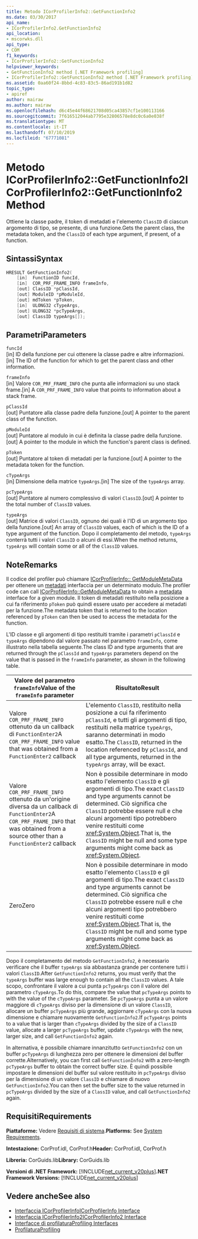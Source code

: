 ```yaml
---
title: Metodo ICorProfilerInfo2::GetFunctionInfo2
ms.date: 03/30/2017
api_name:
- ICorProfilerInfo2.GetFunctionInfo2
api_location:
- mscorwks.dll
api_type:
- COM
f1_keywords:
- ICorProfilerInfo2::GetFunctionInfo2
helpviewer_keywords:
- GetFunctionInfo2 method [.NET Framework profiling]
- ICorProfilerInfo2::GetFunctionInfo2 method [.NET Framework profiling]
ms.assetid: 0aa60f24-8bbd-4c83-83c5-86ad191b1d82
topic_type:
- apiref
author: mairaw
ms.author: mairaw
ms.openlocfilehash: d6c45e44f68621708d05ca43857cf1e100113166
ms.sourcegitcommit: 7f616512044ab7795e32806578e8dc0c6a0e038f
ms.translationtype: MT
ms.contentlocale: it-IT
ms.lasthandoff: 07/10/2019
ms.locfileid: "67771081"
---
```

# <a name="icorprofilerinfo2getfunctioninfo2-method"></a><span data-ttu-id="4a201-102">Metodo ICorProfilerInfo2::GetFunctionInfo2</span><span class="sxs-lookup"><span data-stu-id="4a201-102">ICorProfilerInfo2::GetFunctionInfo2 Method</span></span>
<span data-ttu-id="4a201-103">Ottiene la classe padre, il token di metadati e l'elemento `ClassID` di ciascun argomento di tipo, se presente, di una funzione.</span><span class="sxs-lookup"><span data-stu-id="4a201-103">Gets the parent class, the metadata token, and the `ClassID` of each type argument, if present, of a function.</span></span>  
  
## <a name="syntax"></a><span data-ttu-id="4a201-104">Sintassi</span><span class="sxs-lookup"><span data-stu-id="4a201-104">Syntax</span></span>  
  
```cpp  
HRESULT GetFunctionInfo2(  
    [in]  FunctionID funcId,  
    [in]  COR_PRF_FRAME_INFO frameInfo,  
    [out] ClassID *pClassId,  
    [out] ModuleID *pModuleId,  
    [out] mdToken *pToken,  
    [in]  ULONG32 cTypeArgs,  
    [out] ULONG32 *pcTypeArgs,  
    [out] ClassID typeArgs[]);  
```  
  
## <a name="parameters"></a><span data-ttu-id="4a201-105">Parametri</span><span class="sxs-lookup"><span data-stu-id="4a201-105">Parameters</span></span>  
 `funcId`  
 <span data-ttu-id="4a201-106">[in] ID della funzione per cui ottenere la classe padre e altre informazioni.</span><span class="sxs-lookup"><span data-stu-id="4a201-106">[in] The ID of the function for which to get the parent class and other information.</span></span>  
  
 `frameInfo`  
 <span data-ttu-id="4a201-107">[in] Valore `COR_PRF_FRAME_INFO` che punta alle informazioni su uno stack frame.</span><span class="sxs-lookup"><span data-stu-id="4a201-107">[in] A `COR_PRF_FRAME_INFO` value that points to information about a stack frame.</span></span>  
  
 `pClassId`  
 <span data-ttu-id="4a201-108">[out] Puntatore alla classe padre della funzione.</span><span class="sxs-lookup"><span data-stu-id="4a201-108">[out] A pointer to the parent class of the function.</span></span>  
  
 `pModuleId`  
 <span data-ttu-id="4a201-109">[out] Puntatore al modulo in cui è definita la classe padre della funzione.</span><span class="sxs-lookup"><span data-stu-id="4a201-109">[out] A pointer to the module in which the function's parent class is defined.</span></span>  
  
 `pToken`  
 <span data-ttu-id="4a201-110">[out] Puntatore al token di metadati per la funzione.</span><span class="sxs-lookup"><span data-stu-id="4a201-110">[out] A pointer to the metadata token for the function.</span></span>  
  
 `cTypeArgs`  
 <span data-ttu-id="4a201-111">[in] Dimensione della matrice `typeArgs`.</span><span class="sxs-lookup"><span data-stu-id="4a201-111">[in] The size of the `typeArgs` array.</span></span>  
  
 `pcTypeArgs`  
 <span data-ttu-id="4a201-112">[out] Puntatore al numero complessivo di valori `ClassID`.</span><span class="sxs-lookup"><span data-stu-id="4a201-112">[out] A pointer to the total number of `ClassID` values.</span></span>  
  
 `typeArgs`  
 <span data-ttu-id="4a201-113">[out] Matrice di valori `ClassID`, ognuno dei quali è l'ID di un argomento tipo della funzione.</span><span class="sxs-lookup"><span data-stu-id="4a201-113">[out] An array of `ClassID` values, each of which is the ID of a type argument of the function.</span></span> <span data-ttu-id="4a201-114">Dopo il completamento del metodo, `typeArgs` conterrà tutti i valori `ClassID` o alcuni di essi.</span><span class="sxs-lookup"><span data-stu-id="4a201-114">When the method returns, `typeArgs` will contain some or all of the `ClassID` values.</span></span>  
  
## <a name="remarks"></a><span data-ttu-id="4a201-115">Note</span><span class="sxs-lookup"><span data-stu-id="4a201-115">Remarks</span></span>  
 <span data-ttu-id="4a201-116">Il codice del profiler può chiamare [ICorProfilerInfo:: GetModuleMetaData](../../../../docs/framework/unmanaged-api/profiling/icorprofilerinfo-getmodulemetadata-method.md) per ottenere un [metadati](../../../../docs/framework/unmanaged-api/metadata/index.md) interfaccia per un determinato modulo.</span><span class="sxs-lookup"><span data-stu-id="4a201-116">The profiler code can call [ICorProfilerInfo::GetModuleMetaData](../../../../docs/framework/unmanaged-api/profiling/icorprofilerinfo-getmodulemetadata-method.md) to obtain a [metadata](../../../../docs/framework/unmanaged-api/metadata/index.md) interface for a given module.</span></span> <span data-ttu-id="4a201-117">Il token di metadati restituito nella posizione a cui fa riferimento `pToken` può quindi essere usato per accedere ai metadati per la funzione.</span><span class="sxs-lookup"><span data-stu-id="4a201-117">The metadata token that is returned to the location referenced by `pToken` can then be used to access the metadata for the function.</span></span>  
  
 <span data-ttu-id="4a201-118">L'ID classe e gli argomenti di tipo restituiti tramite i parametri `pClassId` e `typeArgs` dipendono dal valore passato nel parametro `frameInfo`, come illustrato nella tabella seguente.</span><span class="sxs-lookup"><span data-stu-id="4a201-118">The class ID and type arguments that are returned through the `pClassId` and `typeArgs` parameters depend on the value that is passed in the `frameInfo` parameter, as shown in the following table.</span></span>  
  
|<span data-ttu-id="4a201-119">Valore del parametro `frameInfo`</span><span class="sxs-lookup"><span data-stu-id="4a201-119">Value of the `frameInfo` parameter</span></span>|<span data-ttu-id="4a201-120">Risultato</span><span class="sxs-lookup"><span data-stu-id="4a201-120">Result</span></span>|  
|----------------------------------------|------------|  
|<span data-ttu-id="4a201-121">Valore `COR_PRF_FRAME_INFO` ottenuto da un callback di `FunctionEnter2`</span><span class="sxs-lookup"><span data-stu-id="4a201-121">A `COR_PRF_FRAME_INFO` value that was obtained from a `FunctionEnter2` callback</span></span>|<span data-ttu-id="4a201-122">L'elemento `ClassID`, restituito nella posizione a cui fa riferimento `pClassId`, e tutti gli argomenti di tipo, restituiti nella matrice `typeArgs`, saranno determinati in modo esatto.</span><span class="sxs-lookup"><span data-stu-id="4a201-122">The `ClassID`, returned in the location referenced by `pClassId`, and all type arguments, returned in the `typeArgs` array, will be exact.</span></span>|  
|<span data-ttu-id="4a201-123">Valore `COR_PRF_FRAME_INFO` ottenuto da un'origine diversa da un callback di `FunctionEnter2`</span><span class="sxs-lookup"><span data-stu-id="4a201-123">A `COR_PRF_FRAME_INFO` that was obtained from a source other than a `FunctionEnter2` callback</span></span>|<span data-ttu-id="4a201-124">Non è possibile determinare in modo esatto l'elemento `ClassID` e gli argomenti di tipo.</span><span class="sxs-lookup"><span data-stu-id="4a201-124">The exact `ClassID` and type arguments cannot be determined.</span></span> <span data-ttu-id="4a201-125">Ciò significa che `ClassID` potrebbe essere null e che alcuni argomenti tipo potrebbero venire restituiti come <xref:System.Object>.</span><span class="sxs-lookup"><span data-stu-id="4a201-125">That is, the `ClassID` might be null and some type arguments might come back as <xref:System.Object>.</span></span>|  
|<span data-ttu-id="4a201-126">Zero</span><span class="sxs-lookup"><span data-stu-id="4a201-126">Zero</span></span>|<span data-ttu-id="4a201-127">Non è possibile determinare in modo esatto l'elemento `ClassID` e gli argomenti di tipo.</span><span class="sxs-lookup"><span data-stu-id="4a201-127">The exact `ClassID` and type arguments cannot be determined.</span></span> <span data-ttu-id="4a201-128">Ciò significa che `ClassID` potrebbe essere null e che alcuni argomenti tipo potrebbero venire restituiti come <xref:System.Object>.</span><span class="sxs-lookup"><span data-stu-id="4a201-128">That is, the `ClassID` might be null and some type arguments might come back as <xref:System.Object>.</span></span>|  
  
 <span data-ttu-id="4a201-129">Dopo il completamento del metodo `GetFunctionInfo2`, è necessario verificare che il buffer `typeArgs` sia abbastanza grande per contenere tutti i valori `ClassID`.</span><span class="sxs-lookup"><span data-stu-id="4a201-129">After `GetFunctionInfo2` returns, you must verify that the `typeArgs` buffer was large enough to contain all the `ClassID` values.</span></span> <span data-ttu-id="4a201-130">A tale scopo, confrontare il valore a cui punta `pcTypeArgs` con il valore del parametro `cTypeArgs`.</span><span class="sxs-lookup"><span data-stu-id="4a201-130">To do this, compare the value that `pcTypeArgs` points to with the value of the `cTypeArgs` parameter.</span></span> <span data-ttu-id="4a201-131">Se `pcTypeArgs` punta a un valore maggiore di `cTypeArgs` diviso per la dimensione di un valore `ClassID`, allocare un buffer `pcTypeArgs` più grande, aggiornare `cTypeArgs` con la nuova dimensione e chiamare nuovamente `GetFunctionInfo2`.</span><span class="sxs-lookup"><span data-stu-id="4a201-131">If `pcTypeArgs` points to a value that is larger than `cTypeArgs` divided by the size of a `ClassID` value, allocate a larger `pcTypeArgs` buffer, update `cTypeArgs` with the new, larger size, and call `GetFunctionInfo2` again.</span></span>  
  
 <span data-ttu-id="4a201-132">In alternativa, è possibile chiamare innanzitutto `GetFunctionInfo2` con un buffer `pcTypeArgs` di lunghezza zero per ottenere le dimensioni del buffer corrette.</span><span class="sxs-lookup"><span data-stu-id="4a201-132">Alternatively, you can first call `GetFunctionInfo2` with a zero-length `pcTypeArgs` buffer to obtain the correct buffer size.</span></span> <span data-ttu-id="4a201-133">È quindi possibile impostare le dimensioni del buffer sul valore restituito in `pcTypeArgs` diviso per la dimensione di un valore `ClassID` e chiamare di nuovo `GetFunctionInfo2`.</span><span class="sxs-lookup"><span data-stu-id="4a201-133">You can then set the buffer size to the value returned in `pcTypeArgs` divided by the size of a `ClassID` value, and call `GetFunctionInfo2` again.</span></span>  
  
## <a name="requirements"></a><span data-ttu-id="4a201-134">Requisiti</span><span class="sxs-lookup"><span data-stu-id="4a201-134">Requirements</span></span>  
 <span data-ttu-id="4a201-135">**Piattaforme:** Vedere [Requisiti di sistema](../../../../docs/framework/get-started/system-requirements.md).</span><span class="sxs-lookup"><span data-stu-id="4a201-135">**Platforms:** See [System Requirements](../../../../docs/framework/get-started/system-requirements.md).</span></span>  
  
 <span data-ttu-id="4a201-136">**Intestazione:** CorProf.idl, CorProf.h</span><span class="sxs-lookup"><span data-stu-id="4a201-136">**Header:** CorProf.idl, CorProf.h</span></span>  
  
 <span data-ttu-id="4a201-137">**Libreria:** CorGuids.lib</span><span class="sxs-lookup"><span data-stu-id="4a201-137">**Library:** CorGuids.lib</span></span>  
  
 <span data-ttu-id="4a201-138">**Versioni di .NET Framework:** [!INCLUDE[net_current_v20plus](../../../../includes/net-current-v20plus-md.md)]</span><span class="sxs-lookup"><span data-stu-id="4a201-138">**.NET Framework Versions:** [!INCLUDE[net_current_v20plus](../../../../includes/net-current-v20plus-md.md)]</span></span>  
  
## <a name="see-also"></a><span data-ttu-id="4a201-139">Vedere anche</span><span class="sxs-lookup"><span data-stu-id="4a201-139">See also</span></span>

- [<span data-ttu-id="4a201-140">Interfaccia ICorProfilerInfo</span><span class="sxs-lookup"><span data-stu-id="4a201-140">ICorProfilerInfo Interface</span></span>](../../../../docs/framework/unmanaged-api/profiling/icorprofilerinfo-interface.md)
- [<span data-ttu-id="4a201-141">Interfaccia ICorProfilerInfo2</span><span class="sxs-lookup"><span data-stu-id="4a201-141">ICorProfilerInfo2 Interface</span></span>](../../../../docs/framework/unmanaged-api/profiling/icorprofilerinfo2-interface.md)
- [<span data-ttu-id="4a201-142">Interfacce di profilatura</span><span class="sxs-lookup"><span data-stu-id="4a201-142">Profiling Interfaces</span></span>](../../../../docs/framework/unmanaged-api/profiling/profiling-interfaces.md)
- [<span data-ttu-id="4a201-143">Profilatura</span><span class="sxs-lookup"><span data-stu-id="4a201-143">Profiling</span></span>](../../../../docs/framework/unmanaged-api/profiling/index.md)
